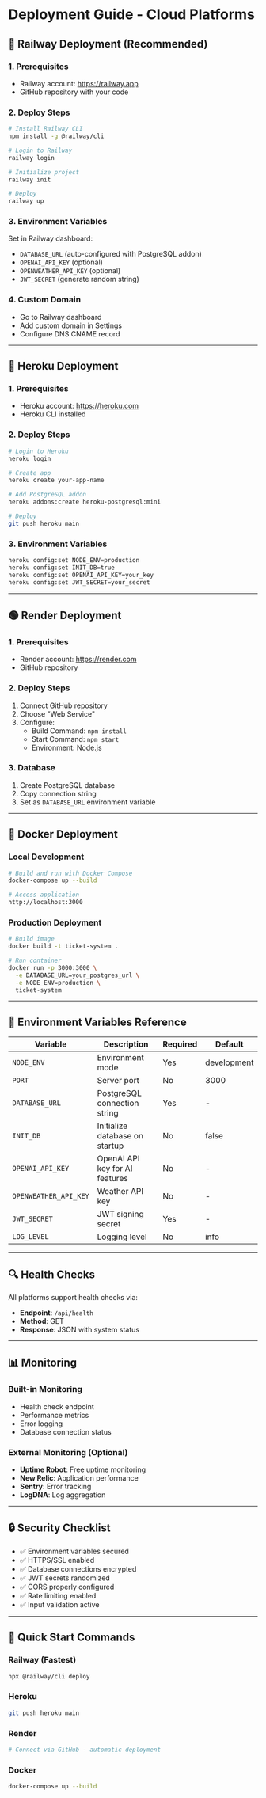 # Deployment Guide - Cloud Platforms

## 🚀 Railway Deployment (Recommended)

### 1. Prerequisites
- Railway account: https://railway.app
- GitHub repository with your code

### 2. Deploy Steps
```bash
# Install Railway CLI
npm install -g @railway/cli

# Login to Railway
railway login

# Initialize project
railway init

# Deploy
railway up
```

### 3. Environment Variables
Set in Railway dashboard:
- `DATABASE_URL` (auto-configured with PostgreSQL addon)
- `OPENAI_API_KEY` (optional)
- `OPENWEATHER_API_KEY` (optional)
- `JWT_SECRET` (generate random string)

### 4. Custom Domain
- Go to Railway dashboard
- Add custom domain in Settings
- Configure DNS CNAME record

---

## 🔷 Heroku Deployment

### 1. Prerequisites
- Heroku account: https://heroku.com
- Heroku CLI installed

### 2. Deploy Steps
```bash
# Login to Heroku
heroku login

# Create app
heroku create your-app-name

# Add PostgreSQL addon
heroku addons:create heroku-postgresql:mini

# Deploy
git push heroku main
```

### 3. Environment Variables
```bash
heroku config:set NODE_ENV=production
heroku config:set INIT_DB=true
heroku config:set OPENAI_API_KEY=your_key
heroku config:set JWT_SECRET=your_secret
```

---

## 🟢 Render Deployment

### 1. Prerequisites
- Render account: https://render.com
- GitHub repository

### 2. Deploy Steps
1. Connect GitHub repository
2. Choose "Web Service"
3. Configure:
   - Build Command: `npm install`
   - Start Command: `npm start`
   - Environment: Node.js

### 3. Database
1. Create PostgreSQL database
2. Copy connection string
3. Set as `DATABASE_URL` environment variable

---

## 🐳 Docker Deployment

### Local Development
```bash
# Build and run with Docker Compose
docker-compose up --build

# Access application
http://localhost:3000
```

### Production Deployment
```bash
# Build image
docker build -t ticket-system .

# Run container
docker run -p 3000:3000 \
  -e DATABASE_URL=your_postgres_url \
  -e NODE_ENV=production \
  ticket-system
```

---

## 🔧 Environment Variables Reference

| Variable | Description | Required | Default |
|----------|-------------|----------|---------|
| `NODE_ENV` | Environment mode | Yes | development |
| `PORT` | Server port | No | 3000 |
| `DATABASE_URL` | PostgreSQL connection string | Yes | - |
| `INIT_DB` | Initialize database on startup | No | false |
| `OPENAI_API_KEY` | OpenAI API key for AI features | No | - |
| `OPENWEATHER_API_KEY` | Weather API key | No | - |
| `JWT_SECRET` | JWT signing secret | Yes | - |
| `LOG_LEVEL` | Logging level | No | info |

---

## 🔍 Health Checks

All platforms support health checks via:
- **Endpoint**: `/api/health`
- **Method**: GET
- **Response**: JSON with system status

---

## 📊 Monitoring

### Built-in Monitoring
- Health check endpoint
- Performance metrics
- Error logging
- Database connection status

### External Monitoring (Optional)
- **Uptime Robot**: Free uptime monitoring
- **New Relic**: Application performance
- **Sentry**: Error tracking
- **LogDNA**: Log aggregation

---

## 🔒 Security Checklist

- ✅ Environment variables secured
- ✅ HTTPS/SSL enabled
- ✅ Database connections encrypted
- ✅ JWT secrets randomized
- ✅ CORS properly configured
- ✅ Rate limiting enabled
- ✅ Input validation active

---

## 🚀 Quick Start Commands

### Railway (Fastest)
```bash
npx @railway/cli deploy
```

### Heroku
```bash
git push heroku main
```

### Render
```bash
# Connect via GitHub - automatic deployment
```

### Docker
```bash
docker-compose up --build
```

